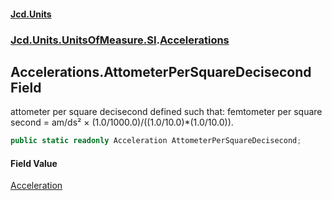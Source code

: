 #### [Jcd.Units](index.md 'index')

### [Jcd.Units.UnitsOfMeasure.SI](Jcd.Units.UnitsOfMeasure.SI.md 'Jcd.Units.UnitsOfMeasure.SI').[Accelerations](Accelerations.md 'Jcd.Units.UnitsOfMeasure.SI.Accelerations')

## Accelerations.AttometerPerSquareDecisecond Field

attometer per square decisecond defined such that: femtometer per square second = am/ds² ×
(1.0/1000.0)/((1.0/10.0)*(1.0/10.0)).

```csharp
public static readonly Acceleration AttometerPerSquareDecisecond;
```

#### Field Value

[Acceleration](Acceleration.md 'Jcd.Units.UnitTypes.Acceleration')